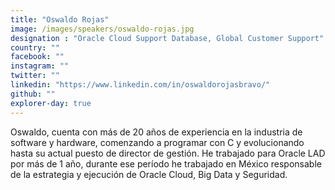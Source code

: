 ```yaml
---
title: "Oswaldo Rojas"
image: /images/speakers/oswaldo-rojas.jpg
designation : "Oracle Cloud Support Database, Global Customer Support"
country: ""
facebook: ""
instagram: ""
twitter: ""
linkedin: "https://www.linkedin.com/in/oswaldorojasbravo/"
github: ""
explorer-day: true
---
```


Oswaldo, cuenta con más de 20 años de experiencia en la industria de software y hardware, comenzando a programar con C y evolucionando hasta su actual puesto de director de gestión.
He trabajado para Oracle LAD por más de 1 año, durante ese período he trabajado en México responsable de la estrategia y ejecución de Oracle Cloud, Big Data y Seguridad.